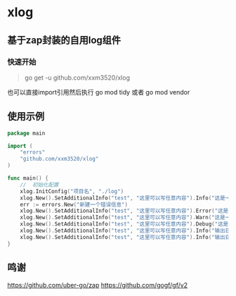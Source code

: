 # xlog
## 基于zap封装的自用log组件
### 快速开始
>go get -u github.com/xxm3520/xlog

也可以直接import引用然后执行 go mod tidy 或者 go mod vendor

## 使用示例
```go
package main

import (
	"errors"
	"github.com/xxm3520/xlog"
)

func main() {
	//	初始化配置
	xlog.InitConfig("项目名", "./log")
	xlog.New().SetAdditionalInfo("test", "这里可以写任意内容").Info("这是一条Info信息")
	err := errors.New("新建一个错误信息")
	xlog.New().SetAdditionalInfo("test", "这里可以写任意内容").Error("这是一条err信息", err)
	xlog.New().SetAdditionalInfo("test", "这里可以写任意内容").Warn("这是一条warn信息")
	xlog.New().SetAdditionalInfo("test", "这里可以写任意内容").Debug("这是一条debug信息")
	xlog.New().SetAdditionalInfo("test", "这里可以写任意内容").Info("输出日志并打印到控制台").Print()
	xlog.New().SetAdditionalInfo("test", "这里可以写任意内容").Info("输出日志并打印到控制台，换行打印").Println()
}

```
## 鸣谢
https://github.com/uber-go/zap
https://github.com/gogf/gf/v2